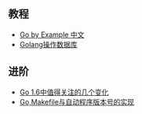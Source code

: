 ## 教程
- [Go by Example 中文](http://gobyexample.everyx.in/)
- [Golang操作数据库](http://www.mincoder.com/article/3533.shtml)

## 进阶
- [Go 1.6中值得关注的几个变化](http://tonybai.com/)
- [Go,Makefile与自动程序版本号的实现](https://xiaozhou.net/go-makefile-and-auto-version-2016-06-13.html)
